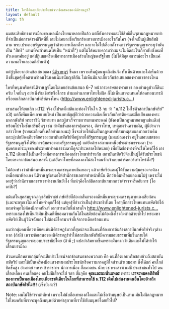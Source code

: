 ```yaml
---
title: ใครได้และเสียประโยชน์จากข้อเสนอของนิติราษฎร์?
layout: default
lang: th
---
```


<p>ผมสละสิทธิทางการเมืองของพลเมืองไทยมาหลายปีแล้ว แต่ก็ยังเคารพและใช้สิทธิอื่นๆตามกฎหมายเท่าที่จำเป็นต่อการดำรงชีวิตที่นี่ เลยไม่เคยลงชื่อเรียกร้องทางการเมืองอะไรกับใคร (จงใจเป็นผู้เสียสิทธิ ตาม พรบ.ประกอบรัฐธรรมนูญว่าด้วยการเลือกตั้งฯ และจะไม่ไปเลือกตั้งจนกว่ารัฐธรรมนูญจะระบุว่ามันเป็น "สิทธิ" แทนที่จะกำหนดให้เป็น "หน้าที่") แต่ไม่ได้หมายความว่าผมจะไม่คิดอะไรเกี่ยวกับสังคมที่ตัวเองอาศัยอยู่ แค่ปฎิเสธเครื่องมือทางการเมืองส่วนใหญ่ของรัฐไทย (ไม่ได้มีอุดมการณ์อะไร เป็นแค่ความพอใจและอคติส่วนตัว) </p>
<p>แต่จู่ๆก็อยากอ่านข้อเสนอของ <a href="http://www.enlightened-jurists.com/">นิติราษฎร์</a> ขึ้นมา เพราะเห็นผู้คนพูดถึงกันจัง ทั้งเห็นด้วยและไม่เห็นด้วย ถึงขั้นขุดคุ้ยโคตรเหง้าคนโน้นคนนี้มานับญาติกัน ไม่เห็นมันจะเกี่ยวกับข้อเสนอของพวกเขาตรงไหน</p>
<p>ใครที่หนุนหรือด่านิติราษฎร์โดยไม่เคยอ่านข้อเสนอ 6-7 หน้ากระดาษของพวกเขา ลองอ่านดูบ้างก็ดีนะครับ ใจเย็นๆ อย่าเพิ่งรีบเชียร์หรือโกรธ ถ้าผมอ่านภาษาไทยไม่ผิด ก็ไม่เห็นเขาจะเสนอให้ลดทอนบารมีหรือยกเลิกสถาบันกษัตริย์ตรงไหน (<a href="http://www.enlightened-jurists.com/blog/56">http://www.enlightened-jurists.c...</a>) </p>
<p>เขาเสนอให้ยกเลิก ม.112 จริง (โปรดตั้งสติและท่องไว้ในใจ 3 จบ ว่า "ม.112 ไม่ใช่ตัวสถาบันกษัตริย์" x3) แต่ก็เพิ่มแพ็คเกจแบบใหม่ เป็นบทบัญญัติว่าด้วยความผิดเกี่ยวกับเกียรติยศและชื่อเสียงของพระมหากษัตริย์ พระราชินี รัชทายาท และผู้สาเร็จราชการแทนพระองค์ (ยังคงเป็นกฎหมายอาญาเช่นเดิม) พร้อมโปรโมชั่นเสริมอื่นๆ เช่น ลำดับชั้นของการคุ้มครอง, อัตราโทษ, เหตุละเว้นความผิด, ผู้มีอำนาจกล่าวโทษ (รายละเอียดที่เหลืออ่านเองนะ) ซึ่งจะช่วยให้มันเป็นกฎหมายที่สมเหตุสมผลมากกว่าเดิม และมุ่งปกป้องเกียรติยศของสถาบันกษัตริย์ที่อยู่ภายใต้รัฐธรรมนูญ (ผมแปลเองว่า อยู่ในขอบเขตของรัฐธรรมนูญจึงได้รับการคุ้มครองตามรัฐธรรมนูญ) แต่ยังดำรงสถานะเหนือประชาชนธรรมดา (จะคุ้มครองประมุขของประเทศเท่าคนธรรมดาก็ดูจะประหลาดไปหน่อย) เพื่อปิดช่องทางที่จะให้ใครก็ได้ เอา ม.112 เดิมมาใช้เป็นเครื่องมือทางการเมืองกล่าวโทษทำร้ายกัน สถาบันกษัตริย์จึงเป็นผู้ได้รับประโยชน์โดยตรงจากข้อเสนอเหล่านี้ (แต่อัตราโทษที่ลดลงคงไม่สะใจคนรักเจ้าแบบฮาร์ดคอร์เท่าไหร่มั้ง?)</p>
<p>ไม่ต้องห่วงว่าถ้ามีคนหมิ่นพระบรมเดชานุภาพกันเยอะๆ แล้วกษัตริย์และผู้ได้รับความคุ้มครองจะต้องเหนื่อยมาฟ้องเอง นิติราษฎร์เสนอให้สำนักราชเลขาฯทำหน้าที่นั้น ดีกว่าเดิมหรือแย่ลงผมไม่รู้ เพราะไม่เคยรู้ว่าสำนักราชเลขาฯเขาทำงานกันยังไง ที่แน่ๆคือใกล้ชิดสถาบันฯมากกว่าตำรวจหรืออัยการ (โอเคป้ะ?)</p>
<p>แม้แต่ในยุคสมบูรณาญาสิทธิราชย์ กษัตริย์ก็ต้องกลั่นกรองคดีหมิ่นพระบรมเดชานุภาพเองเสียก่อน (และจะกรุณาไม่เอาโทษจำคุกก็ได้) แต่ยุค(ที่อ้างว่าเป็น)ประชาธิปไตย ใครๆก็กล่าวโทษแทนกษัตริย์ได้ แถมจำคุกไม่ต้องมีภาคทัณฑ์ เอกสารฉบับนี้น่าสนใจ <a href="http://www.enlightened-jurists.com/directory/173">http://www.enlightened-jurists.c...</a> เพราะแสดงให้เห็นว่ามันเป็นคดีที่ยอมความกันได้ในสมัยก่อนไม่ต้องถึงโรงถึงศาลด้วยซ้ำไป พระมหากษัตริย์เป็นผู้วินิจฉัยเอง ไม่ต้องมีใครมาเจ้ากี้เจ้าการเดือดร้อนแทน</p>
<p>ผมว่ากลุ่มคนที่ควรเคียดแค้นนิติราษฎร์มากที่สุดน่าจะเป็นคนที่ต้องการล้มล้างสถาบันกษัตริย์จริงๆต่างหาก (ถ้ามี) เพราะข้อเสนอของนิติราษฎร์ทำให้สถาบันกษัตริย์มีความชอบธรรมเพิ่มขึ้นภายใต้รัฐธรรมนูญและระบอบประชาธิปไตย (ถ้ามี ;) แปลว่าล้มยากขึ้นเพราะมั่นคงกว่าเดิมและไม่ได้ทำให้เสื่อมบารมีลง </p>
<p>ส่วนคนอีกหลายกลุ่มที่จะเสียประโยชน์จากข้อเสนอของพวกเขา คือ คนที่อิงแอบหรือชอบอ้างถึงสถาบันกษัตริย์ และใช้เป็นเครื่องมือแสวงหาผลประโยชน์หรือความภาคภูมิใจส่วนตัวเสมอมา ซึ่งได้แก่ คนใกล้ชิดชั้นสูง อำมาตย์ ทหาร ข้าราชการ นักการเมือง สื่อมวลชน นักบวช พระสงฆ์ แม่ชี ประชาชนทั่วไป คนเสื้อเหลือง คนเสื้อแดง คนไม่มีเสื้อจะใส่ ฯลฯ สั้นๆคือ <strong>คุณและผมนั่นแหละ</strong> เพราะ <strong>เราจะหมดอภิสิทธิ์ของการเป็นพลเมืองไทยเพียงชาติเดียวในโลกที่สามารถใช้ ม.112 เดิมไปเล่นงานคนอื่นโดยอ้างถึงสถาบันกษัตริย์ไง!!!</strong> (เซ็งป่ะล่ะ?)</p>
<p>Note: ผมไม่ใช้คำราชาศัพท์ เพราะไม่นับถือเทพองค์ใดและไม่เชื่อว่ามนุษย์เป็นเทพ มันไม่ผิดกฎหมายใช่ไหมครับที่เราจะพูดถึงมนุษย์ด้วยคำสุภาพที่เราใช้กับมนุษย์โดยทั่วไป?</p>
